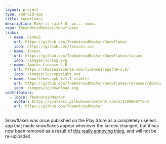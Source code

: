 ```yaml
---
layout: project
type: android-app
title: Snowflakes
description: Make it rain! Or um... snow.
repo: TheAndroidMaster/Snowflakes
links:
  - name: GitHub
    url: https://github.com/TheAndroidMaster/Snowflakes
    icon: https://github.com/favicon.ico
  - name: Issues
    url: https://github.com/TheAndroidMaster/Snowflakes/issues
    icon: /images/ic/bug.svg
  - name: Apache License 2.0
    url: https://choosealicense.com/licenses/apache-2.0/
    icon: /images/ic/copyright.svg
  - name: Snowflakes.apk (v1.1 stable)
    url: https://github.com/TheAndroidMaster/Snowflakes/releases/download/v1.1/Snowflakes.apk
    icon: /images/ic/download.svg
contributors:
  - login: TheAndroidMaster
    avatar: https://avatars1.githubusercontent.com/u/13000407?v=4
    url: https://github.com/TheAndroidMaster
---
```


Snowflakes was once published on the Play Store as a completely useless app that made snowflakes appear whenever the screen changed, but it has now been removed as a result of [this really annoying thing](https://www.reddit.com/r/Android/comments/7c4go5/is_google_play_really_going_to_suspend_all_apps/), and will not be re-uploaded.
